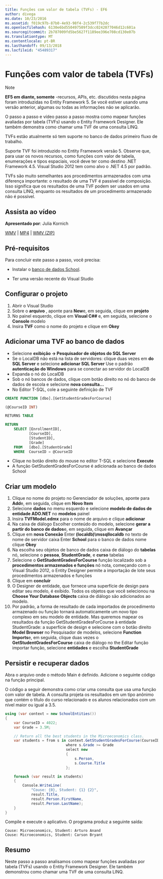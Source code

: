 ```yaml
---
title: Funções com valor de tabela (TVFs) - EF6
author: divega
ms.date: 10/23/2016
ms.assetid: f019c97b-87b0-4e93-98f4-2c539f77b2dc
ms.openlocfilehash: 6130e6bd550497509f3dcc0242077046d12c601a
ms.sourcegitcommit: 2b787009fd5be5627f1189ee396e708cd130e07b
ms.translationtype: MT
ms.contentlocale: pt-BR
ms.lasthandoff: 09/13/2018
ms.locfileid: "45489317"
---
```

# <a name="table-valued-functions-tvfs"></a>Funções com valor de tabela (TVFs)
> [!NOTE]
> **EF5 em diante, somente** -recursos, APIs, etc. discutidos nesta página foram introduzidas no Entity Framework 5. Se você estiver usando uma versão anterior, algumas ou todas as informações não se aplicarão.

O passo a passo e vídeo passo a passo mostra como mapear funções avaliadas por tabela (TVFs) usando o Entity Framework Designer. Ele também demonstra como chamar uma TVF de uma consulta LINQ.

TVFs estão atualmente só tem suporte no banco de dados primeiro fluxo de trabalho.

Suporte TVF foi introduzido no Entity Framework versão 5. Observe que, para usar os novos recursos, como funções com valor de tabela, enumerações e tipos espaciais, você deve ter como destino .NET Framework 4.5. Visual Studio 2012 tem como alvo o .NET 4.5 por padrão.

TVFs são muito semelhantes aos procedimentos armazenados com uma diferença importante: o resultado de uma TVF é passível de composição. Isso significa que os resultados de uma TVF podem ser usados em uma consulta LINQ, enquanto os resultados de um procedimento armazenado não é possível.

## <a name="watch-the-video"></a>Assista ao vídeo

**Apresentado por**: Julia Kornich

[WMV](http://download.microsoft.com/download/6/0/A/60A6E474-5EF3-4E1E-B9EA-F51D2DDB446A/HDI-ITPro-MSDN-winvideo-tvf.wmv) | [MP4](http://download.microsoft.com/download/6/0/A/60A6E474-5EF3-4E1E-B9EA-F51D2DDB446A/HDI-ITPro-MSDN-mp4video-tvf.m4v) | [WMV (ZIP)](http://download.microsoft.com/download/6/0/A/60A6E474-5EF3-4E1E-B9EA-F51D2DDB446A/HDI-ITPro-MSDN-winvideo-tvf.zip)

## <a name="pre-requisites"></a>Pré-requisitos

Para concluir este passo a passo, você precisa:

- Instalar o [banco de dados School](~/ef6/resources/school-database.md).

- Ter uma versão recente do Visual Studio

## <a name="set-up-the-project"></a>Configurar o projeto

1.  Abrir o Visual Studio
2.  Sobre o **arquivo** , aponte para **New**e, em seguida, clique em **projeto**
3.  No painel esquerdo, clique em **Visual C#\#** e, em seguida, selecione o **Console** modelo
4.  Insira **TVF** como o nome do projeto e clique em **Okey**

## <a name="add-a-tvf-to-the-database"></a>Adicionar uma TVF ao banco de dados

-   Selecione **exibição -&gt; Pesquisador de objetos do SQL Server**
-   Se o LocalDB não está na lista de servidores: clique duas vezes em **do SQL Server** e selecione **adicionar SQL Server** Use o padrão **autenticação do Windows** para se conectar ao servidor do LocalDB
-   Expanda o nó do LocalDB
-   Sob o nó bancos de dados, clique com botão direito no nó do banco de dados de escola e selecione **nova consulta...**
-   No Editor T-SQL, cole a seguinte definição de TVF

``` SQL
CREATE FUNCTION [dbo].[GetStudentGradesForCourse]

(@CourseID INT)

RETURNS TABLE

RETURN
    SELECT [EnrollmentID],
           [CourseID],
           [StudentID],
           [Grade]
    FROM   [dbo].[StudentGrade]
    WHERE  CourseID = @CourseID
```

-   Clique no botão direito do mouse no editor T-SQL e selecione **Execute**
-   A função GetStudentGradesForCourse é adicionada ao banco de dados School

 

## <a name="create-a-model"></a>Criar um modelo

1.  Clique no nome do projeto no Gerenciador de soluções, aponte para **Add**e, em seguida, clique em **Novo Item**
2.  Selecione **dados** no menu esquerdo e selecione **modelo de dados de entidade ADO.NET** no **modelos** painel
3.  Insira **TVFModel.edmx** para o nome de arquivo e clique **adicionar**
4.  Na caixa de diálogo Escolher conteúdo do modelo, selecione **gerar a partir do banco de dados**e, em seguida, clique em **Avançar**
5.  Clique em **nova Conexão** Enter **(localdb)\\mssqllocaldb** no texto de nome de servidor caixa Enter **School** para o banco de dados nome clique **Okey**
6.  Na escolha seu objetos de banco de dados caixa de diálogo do **tabelas** nó, selecione o **pessoa**, **StudentGrade**, e **curso** tabelas
7.  Selecione o **GetStudentGradesForCourse** função localizado sob a **procedimentos armazenados e funções** nó nota, começando com o Visual Studio 2012, o Entity Designer permite a importação de lote seus procedimentos armazenados e funções
8.  Clique em **concluir**
9.  O Designer de entidade, que fornece uma superfície de design para editar seu modelo, é exibido. Todos os objetos que você selecionou na **Choose Your Database Objects** caixa de diálogo são adicionados ao modelo.
10. Por padrão, a forma de resultado de cada importados de procedimento armazenado ou função tornará automaticamente um novo tipo complexo em seu modelo de entidade. Mas queremos mapear os resultados da função GetStudentGradesForCourse à entidade StudentGrade: a superfície de design e selecione com o botão direito **Model Browser** no Pesquisador de modelos, selecione **Function Imports**e, em seguida, clique duas vezes o **GetStudentGradesForCourse** caixa de diálogo no the Editar função importar função, selecione **entidades** e escolha **StudentGrade**

## <a name="persist-and-retrieve-data"></a>Persistir e recuperar dados

Abra o arquivo onde o método Main é definido. Adicione o seguinte código na função principal.

O código a seguir demonstra como criar uma consulta que usa uma função com valor de tabela. A consulta projeta os resultados em um tipo anônimo que contém o título do curso relacionado e os alunos relacionados com um nível maior ou igual a 3.5.

``` csharp
using (var context = new SchoolEntities())
{
    var CourseID = 4022;
    var Grade = 3.5M;

    // Return all the best students in the Microeconomics class.
    var students = from s in context.GetStudentGradesForCourse(CourseID)
                            where s.Grade >= Grade
                            select new
                            {
                                s.Person,
                                s.Course.Title
                            };

    foreach (var result in students)
    {
        Console.WriteLine(
            "Couse: {0}, Student: {1} {2}",
            result.Title,  
            result.Person.FirstName,  
            result.Person.LastName);
    }
}
```

Compile e execute o aplicativo. O programa produz a seguinte saída:

```
Couse: Microeconomics, Student: Arturo Anand
Couse: Microeconomics, Student: Carson Bryant
```

## <a name="summary"></a>Resumo

Neste passo a passo analisamos como mapear funções avaliadas por tabela (TVFs) usando o Entity Framework Designer. Ele também demonstrou como chamar uma TVF de uma consulta LINQ.
